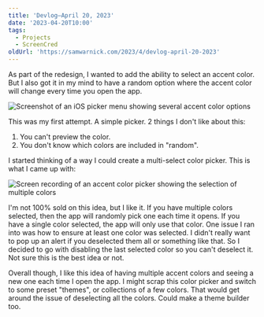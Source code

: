 ```yaml
---
title: 'Devlog—April 20, 2023'
date: '2023-04-20T10:00'
tags:
  - Projects
  - ScreenCred
oldUrl: 'https://samwarnick.com/2023/4/devlog-april-20-2023'
---
```


As part of the redesign, I wanted to add the ability to select an accent color. But I also got it in my mind to have a random option where the accent color will change every time you open the app.

![Screenshot of an iOS picker menu showing several accent color options](/media/2023-04-20-accent-color-boring.png)

This was my first attempt. A simple picker. 2 things I don't like about this:

1. You can't preview the color.
2. You don't know which colors are included in "random".

I started thinking of a way I could create a multi-select color picker. This is what I came up with:

![Screen recording of an accent color picker showing the selection of multiple colors](/media/2023-04-20-accent-color-multi.gif)

I'm not 100% sold on this idea, but I like it. If you have multiple colors selected, then the app will randomly pick one each time it opens. If you have a single color selected, the app will only use that color. One issue I ran into was how to ensure at least one color was selected. I didn't really want to pop up an alert if you deselected them all or something like that. So I decided to go with disabling the last selected color so you can't deselect it. Not sure this is the best idea or not.

Overall though, I like this idea of having multiple accent colors and seeing a new one each time I open the app. I might scrap this color picker and switch to some preset "themes", or collections of a few colors. That would get around the issue of deselecting all the colors. Could make a theme builder too.
